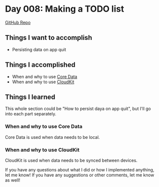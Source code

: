 # Day 008: Making a TODO list

[GitHub Repo](https://github.com/maeganjwilson/todo_list)

## Things I want to accomplish

- Persisting data on app quit

## Things I accomplished

- When and why to use [Core Data](https://developer.apple.com/documentation/coredata)
- When and why to use [CloudKit](https://developer.apple.com/documentation/cloudkit)

## Things I learned

This whole section could be "How to persist daya on app quit", but I'll go into each part separately.

### When and why to use Core Data

Core Data is used when data needs to be local.

### When and why to use CloudKit

CloudKit is used when data needs to be synced between devices.

If you have any questions about what I did or how I implemented anything, let me know! If you have any suggestions or other comments, let me know as well!
